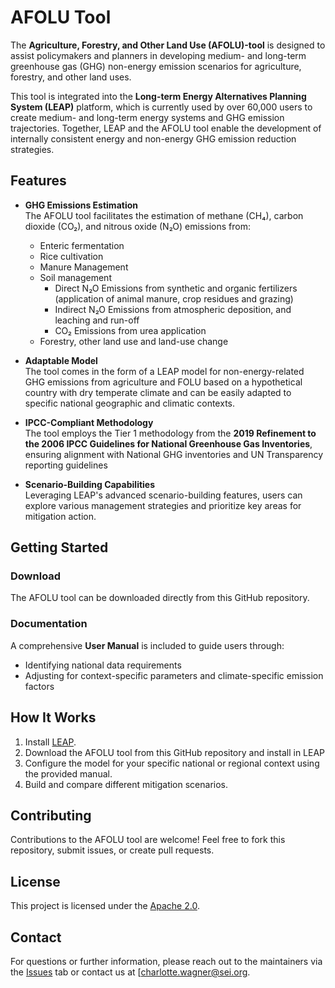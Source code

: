# AFOLU Tool

The **Agriculture, Forestry, and Other Land Use (AFOLU)-tool** is designed to assist policymakers and planners in developing medium- and long-term greenhouse gas (GHG) non-energy emission scenarios for agriculture, forestry, and other land uses. 

This tool is integrated into the **Long-term Energy Alternatives Planning System (LEAP)** platform, which is currently used by over 60,000 users to create medium- and long-term energy systems and GHG emission trajectories. Together, LEAP and the AFOLU tool enable the development of internally consistent energy and non-energy GHG emission reduction strategies.

## Features

- **GHG Emissions Estimation**  
  The AFOLU tool facilitates the estimation of methane (CH₄), carbon dioxide (CO₂), and nitrous oxide (N₂O) emissions from:
  - Enteric fermentation
  - Rice cultivation
  - Manure Management
  - Soil management
    - Direct N₂O Emissions from synthetic and organic fertilizers (application of animal manure, crop residues and grazing)
    - Indirect N₂O Emissions from atmospheric deposition, and leaching and run-off
    - CO₂ Emissions from urea application
  - Forestry, other land use and land-use change

- **Adaptable Model**  
  The tool comes in the form of a LEAP model for non-energy-related GHG emissions from agriculture and FOLU based on a hypothetical  country with dry temperate climate and can be easily adapted to specific national geographic and climatic contexts.

- **IPCC-Compliant Methodology**  
  The tool employs the Tier 1 methodology from the **2019 Refinement to the 2006 IPCC Guidelines for National Greenhouse Gas Inventories**, ensuring alignment with National GHG inventories and UN Transparency reporting guidelines

- **Scenario-Building Capabilities**  
  Leveraging LEAP's advanced scenario-building features, users can explore various management strategies and prioritize key areas for mitigation action.

## Getting Started

### Download  
The AFOLU tool can be downloaded directly from this GitHub repository.  

### Documentation  
A comprehensive **User Manual** is included to guide users through:  
- Identifying national data requirements  
- Adjusting for context-specific parameters and climate-specific emission factors  

## How It Works  
1. Install [LEAP](https://leap.sei.org).
2. Download the AFOLU tool from this GitHub repository and install in LEAP
3. Configure the model for your specific national or regional context using the provided manual.
4. Build and compare different mitigation scenarios.

## Contributing  
Contributions to the AFOLU tool are welcome! Feel free to fork this repository, submit issues, or create pull requests.

## License  
This project is licensed under the [Apache 2.0](LICENSE).

## Contact  
For questions or further information, please reach out to the maintainers via the [Issues](https://github.com/) tab or contact us at [charlotte.wagner@sei.org.
